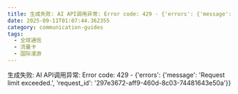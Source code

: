 ```yaml
---
title: 生成失败: AI API调用异常: Error code: 429 - {'errors': {'message': 'Request limit exceeded.', 'request_id': '064405e1-db8f-47bb-888d-08a229acbccc'}}
date: 2025-09-11T01:07:44.362355
category: communication-guides
tags:
  - 全球通信
  - 流量卡
  - 国际漫游
---
```


生成失败: AI API调用异常: Error code: 429 - {'errors': {'message': 'Request limit exceeded.', 'request_id': '297e3672-aff9-460d-8c03-74481643e50a'}}